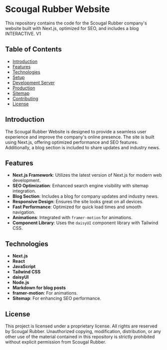 # Scougal Rubber Website

This repository contains the code for the Scougal Rubber company's website built with Next.js, optimized for SEO, and includes a blog INTERACTIVE. V1

## Table of Contents

- [Introduction](#introduction)
- [Features](#features)
- [Technologies](#technologies)
- [Setup](#setup)
- [Development Server](#development-server)
- [Production](#production)
- [Sitemap](#sitemap)
- [Contributing](#contributing)
- [License](#license)

## Introduction

The Scougal Rubber Website is designed to provide a seamless user experience and improve the company's online presence. The site is built using Next.js, offering optimized performance and SEO features. Additionally, a blog section is included to share updates and industry news.

## Features

- **Next.js Framework**: Utilizes the latest version of Next.js for modern web development.
- **SEO Optimization**: Enhanced search engine visibility with sitemap integration.
- **Blog Section**: Includes a blog for company updates and industry news.
- **Responsive Design**: Ensures the site looks great on all devices.
- **Fast Performance**: Optimized for quick load times and smooth navigation.
- **Animations**: Integrated with `framer-motion` for animations.
- **Component Library**: Uses the `daisyUI` component library with Tailwind CSS.

## Technologies

- **Next.js**
- **React**
- **JavaScript**
- **Tailwind CSS**
- **daisyUI**
- **Node.js**
- **Markdown for blog posts**
- **framer-motion**: For animations.
- **Sitemap**: For enhancing SEO performance.

## License

This project is licensed under a proprietary license. All rights are reserved by Scougal Rubber. Unauthorized copying, modification, distribution, or any other use of the material contained in this repository is strictly prohibited without explicit permission from Scougal Rubber.
